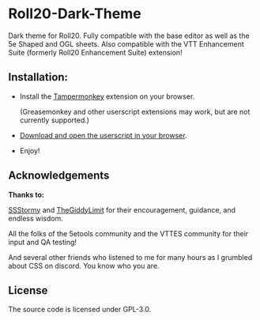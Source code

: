 # Roll20-Dark-Theme
Dark theme for Roll20. Fully compatible with the base editor as well as the 5e Shaped and OGL sheets.
Also compatible with the VTT Enhancement Suite (formerly Roll20 Enhancement Suite) extension!

## Installation:
- Install the [Tampermonkey](https://tampermonkey.net/) extension on your browser.

  (Greasemonkey and other userscript extensions may work, but are not currently supported.)
- [Download and open the userscript in your browser](https://openuserjs.org/install/RedReign/Roll20_Dark.user.js).

- Enjoy!

## Acknowledgements
**Thanks to:**

[SSStormy](https://github.com/SSStormy/) and [TheGiddyLimit](https://github.com/TheGiddyLimit/) for their encouragement, guidance, and endless wisdom.

All the folks of the 5etools community and the VTTES community for their input and QA testing!

And several other friends who listened to me for many hours as I grumbled about CSS on discord. You know who you are.

## License
The source code is licensed under GPL-3.0.

